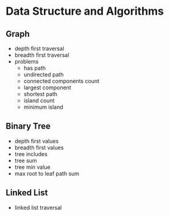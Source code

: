 # Data Structure and Algorithms
## Graph
-   depth first traversal
-   breadth first traversal
-   problems
    -   has path
    -   undirected path
    -   connected components count
    -   largest component
    -   shortest path
    -   island count
    -   minimum island
## Binary Tree
-   depth first values
-   breadth first values
-   tree includes
-   tree sum
-   tree min value
-   max root to leaf path sum
## Linked List
-   linked list traversal